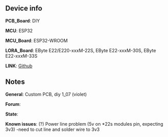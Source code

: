 ## Device info

**PCB_Board**: DIY

**MCU**: ESP32

**MCU_Board**: ESP32-WROOM

**LORA_Board**: EByte E22/E220-xxxM-22S, EByte E22-xxxM-30S, EByte E22-xxxM-33S

**LINK**: [Github](https://github.com/mrekin/MeshtasticCustomBoards/new/main/firmware/variants/diy/v1_violet)

## Notes

**General**: Custom PCB, diy 1_07 (violet)

**Forum**: 

**State**:

**Known issues**: (?) Power line problem (5v on *22s modules pin, expecting 3v3) -need to cut line and solder wire to 3v3
